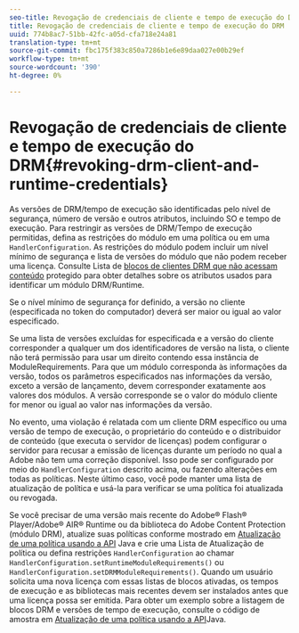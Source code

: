 ```yaml
---
seo-title: Revogação de credenciais de cliente e tempo de execução do DRM
title: Revogação de credenciais de cliente e tempo de execução do DRM
uuid: 774b8ac7-51bb-42fc-a05d-cfa718e24a81
translation-type: tm+mt
source-git-commit: fbc175f383c850a7286b1e6e89daa027e00b29ef
workflow-type: tm+mt
source-wordcount: '390'
ht-degree: 0%

---
```



# Revogação de credenciais de cliente e tempo de execução do DRM{#revoking-drm-client-and-runtime-credentials}

As versões de DRM/tempo de execução são identificadas pelo nível de segurança, número de versão e outros atributos, incluindo SO e tempo de execução. Para restringir as versões de DRM/Tempo de execução permitidas, defina as restrições do módulo em uma política ou em uma `HandlerConfiguration`. As restrições do módulo podem incluir um nível mínimo de segurança e lista de versões do módulo que não podem receber uma licença. Consulte Lista de [blocos de clientes DRM que não acessam conteúdo](../../aaxs-protecting-content/content-introduction/content-usage-rules/content-runtime-application-restrictions/content-blocklist-drm-clients.md) protegido para obter detalhes sobre os atributos usados para identificar um módulo DRM/Runtime.

Se o nível mínimo de segurança for definido, a versão no cliente (especificada no token do computador) deverá ser maior ou igual ao valor especificado.

Se uma lista de versões excluídas for especificada e a versão do cliente corresponder a qualquer um dos identificadores de versão na lista, o cliente não terá permissão para usar um direito contendo essa instância de ModuleRequirements. Para que um módulo corresponda às informações da versão, todos os parâmetros especificados nas informações da versão, exceto a versão de lançamento, devem corresponder exatamente aos valores dos módulos. A versão corresponde se o valor do módulo cliente for menor ou igual ao valor nas informações da versão.

No evento, uma violação é relatada com um cliente DRM específico ou uma versão de tempo de execução, o proprietário do conteúdo e o distribuidor de conteúdo (que executa o servidor de licenças) podem configurar o servidor para recusar a emissão de licenças durante um período no qual a Adobe não tem uma correção disponível. Isso pode ser configurado por meio do `HandlerConfiguration` descrito acima, ou fazendo alterações em todas as políticas. Neste último caso, você pode manter uma lista de atualização de política e usá-la para verificar se uma política foi atualizada ou revogada.

Se você precisar de uma versão mais recente do Adobe® Flash® Player/Adobe® AIR® Runtime ou da biblioteca do Adobe Content Protection (módulo DRM), atualize suas políticas conforme mostrado em [Atualização de uma política usando a API](../../aaxs-protecting-content/content-working-with-policies/content-updating-policy-using-java-api.md) Java e crie uma Lista de Atualização de política ou defina restrições `HandlerConfiguration` ao chamar `HandlerConfiguration.setRuntimeModuleRequirements()` ou `HandlerConfiguration.setDRMModuleRequirements()`. Quando um usuário solicita uma nova licença com essas listas de blocos ativadas, os tempos de execução e as bibliotecas mais recentes devem ser instalados antes que uma licença possa ser emitida. Para obter um exemplo sobre a listagem de blocos DRM e versões de tempo de execução, consulte o código de amostra em [Atualização de uma política usando a API](../../aaxs-protecting-content/content-working-with-policies/content-updating-policy-using-java-api.md)Java.
